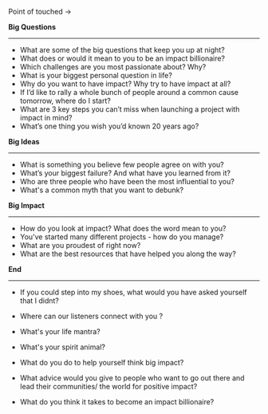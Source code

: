   

Point of touched →

  

**Big Questions**

---

- What are some of the big questions that keep you up at night?
- What does or would it mean to you to be an impact billionaire?
- Which challenges are you most passionate about? Why?
- What is your biggest personal question in life?
- Why do you want to have impact? Why try to have impact at all?
- If I’d like to rally a whole bunch of people around a common cause tomorrow, where do I start?
- What are 3 key steps you can’t miss when launching a project with impact in mind?
- What’s one thing you wish you’d known 20 years ago?

**Big Ideas**

---

- What is something you believe few people agree on with you?
- What’s your biggest failure? And what have you learned from it?
- Who are three people who have been the most influential to you?
- What's a common myth that you want to debunk?

**Big Impact**

---

- How do you look at impact? What does the word mean to you?
- You’ve started many different projects - how do you manage?
- What are you proudest of right now?
- What are the best resources that have helped you along the way?

**End**

---

- If you could step into my shoes, what would you have asked yourself that I didnt?
- Where can our listeners connect with you ?

  

- What's your life mantra?
- What's your spirit animal?
- What do you do to help yourself think big impact?
- What advice would you give to people who want to go out there and lead their communities/ the world for positive impact?
- What do you think it takes to become an impact billionaire?